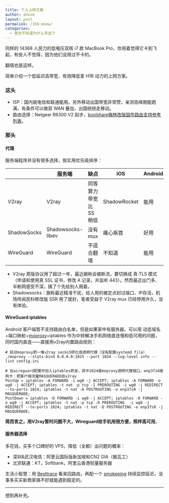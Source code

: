 ```yaml
---
title: 个人上网方案
author: ahxxm
layout: post
permalink: /150.moew/
categories:
  - 我也不知道为什么写这个
---
```


同样的 14368 人民刀的低电压双核 i7 款 MacBook Pro，你用着觉得它卡到飞起，有些人不觉得，因为他们没用过不卡的。

翻墙也是这样。

简单介绍一个低延迟高带宽、有效降低拿 H1B 动力的上网方案。

<!--more-->

### 这头

- ISP：国内就电信和联通能用。另外移动出国带宽非常赞，亲测高峰期能跑满，有条件可以做双 WAN 叠加，出国统统走移动。
- 路由选择：Netgear R6300 V2 起步，[koolshare梅林改版固件路由支持参考列表](https://github.com/koolshare/armsoft)。

### 那头

#### 代理

服务端程序并没有很多选择，按实用优先级排序：

|             	| 服务端            	| 缺点                   	| iOS        	| Android 	|
|-------------	|-------------------	|------------------------	|------------	|---------	|
| V2ray         | V2ray                 | 同等算力带宽比SS稍低      | ShadowRocket  | 能用      |
| ShadowSocks 	| Shadowsocks-libev 	| 没有mux                   | 痛心疾首   	| 好用    	|
| WireGuard     | WireGuard             | 不适合翻墙                | 不知道        | 能用      |

* V2ray 原版协议用了超过一年，最近据称会被断流，要切换成 真·TLS 模式（申请和使用真 SSL 证书，修改 A 记录，并监听 443）。然而最近出门多、半断网感受不深，搞了个先给别人用着。
* Shadowsocks：据称最近精准干扰，给人用的被定点封过端口、IP存活，机场传闻民科修改版 SSR 用了就封，笔者受益于 V2ray mux 已经停用许久，没有体验。

#### WireGuard iptables

Android 客户端暂不支持路由白名单，但是如果家中有服务器，可以用 动态域名+端口映射+[moproxy](https://github.com/sorz/moproxy)+iptables 作为中转解决手机网络直连慢和低可用的问题，同时国内直连——直接用v2ray内置路由规则：

```
# 启动moproxy把一堆v2ray socks5转化成透明代理（没有配置systemd file）
./moproxy --stats-bind 0.0.0.0:1025 --port 1024 --log-level info --list config.ini

# 在wireguard配置中加入iptables转发，其中1024是moproxy透明代理端口，enp37s0是网卡：把客户端流量MASQUERADE给v2ray
PostUp = iptables -A FORWARD -i wg0 -j ACCEPT; iptables -A FORWARD -o wg0 -j ACCEPT; iptables -t nat -p tcp -I PREROUTING -i wg0 -j REDIRECT --to-ports 1024; iptables -t nat -A POSTROUTING -o enp37s0 -j MASQUERADE;
PostDown = iptables -D FORWARD -i wg0 -j ACCEPT; iptables -D FORWARD -o wg0 -j ACCEPT; iptables -t nat -p tcp -D PREROUTING  -i wg0 -j REDIRECT --to-ports 1024; iptables -t nat -D POSTROUTING -o enp37s0 -j MASQUERADE;
```

**简而言之，用V2ray暂时问题不大，Wireguard给手机用很方便，照样高可用**。

#### 服务器选择

多花钱，买多个口碑好的 VPS，降低（全都）出问题的概率：

- 深圳&武汉电信：阿里云国际版新加坡和CN2 GIA（搬瓦工）
- 北京联通：KT，Softbank，阿里云香港轻量服务器

生活小智慧：用 [Besttrace](https://www.ipip.net/product/client.html) 看来回路由，再配一个 [smokeping](https://hub.docker.com/r/linuxserver/smokeping) 持续监控延迟，没事多买买新商家搞不好就能遇到稳定的。

***

想到再补充。



